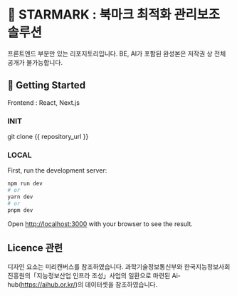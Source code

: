 # 🌟 STARMARK : 북마크 최적화 관리보조 솔루션

프론트엔드 부분만 있는 리포지토리입니다.
BE, AI가 포함된 완성본은 저작권 상 전체 공개가 불가능합니다. 

## 🐣 Getting Started
Frontend : React, Next.js

### INIT
git clone {{ repository_url }}

### LOCAL
First, run the development server:

```bash
npm run dev
# or
yarn dev
# or
pnpm dev
```
Open [http://localhost:3000](http://localhost:3000) with your browser to see the result.

## Licence 관련
디자인 요소는 미리캔버스를 참조하였습니다.
과학기술정보통신부와 한국지능정보사회진흥원의「지능정보산업 인프라 조성」사업의 일환으로 마련된 Ai-hub(https://aihub.or.kr/)의 데이터셋을 참조하였습니다.
